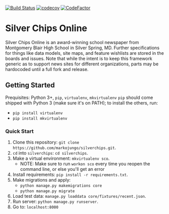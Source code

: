[![Build Status](https://travis-ci.org/mbhs/silverchips.svg?branch=master)](https://travis-ci.org/mbhs/silverchips)
[![codecov](https://codecov.io/gh/mbhs/silverchips/branch/master/graph/badge.svg)](https://codecov.io/gh/mbhs/silverchips)
[![CodeFactor](https://www.codefactor.io/repository/github/mbhs/silverchips/badge)](https://www.codefactor.io/repository/github/mbhs/silverchips)
# Silver Chips Online

Silver Chips Online is an award-winning school newspaper from Montgomery Blair
High School in Silver Spring, MD. Further specifications for things like data models,
site maps, and feature wishlists are stored in the boards and issues. Note that
while the intent is to keep this framework generic as to support news sites for
different organizations, parts may be hardocoded until a full fork and release.

## Getting Started
Prequisites: Python 3+, `pip`, `virtualenv`, `mkvirtualenv`
`pip` should come shipped with Python 3 (make sure it's on PATH); to install the others, run:
  - `pip install virtualenv`
  - `pip install mkvirtualenv`
### Quick Start
1. Clone this repository: `git clone https://github.com/markojungo/silverchips.git`.
2. `cd` into `silverchips`: `cd silverchips`.
3. Make a virtual environment: `mkvirtualenv sco`.
   - NOTE: Make sure to run `workon sco` every time you reopen the command line, or else you'll get an error
4. Install requirements: `pip install -r requirements.txt`.
5. Make migrations and apply:
   - `python manage.py makemigrations core`
   - `python manage.py migrate`
6. Load test data: `manage.py loaddata core/fixtures/recent.json`.
7. Run server: `python manage.py runserver`.
8. Go to: `localhost:8000`
